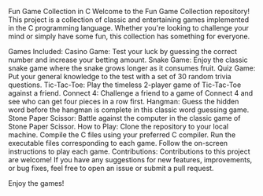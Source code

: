 Fun Game Collection in C
Welcome to the Fun Game Collection repository! This project is a collection of classic and entertaining games implemented in the C programming language. Whether you're looking to challenge your mind or simply have some fun, this collection has something for everyone.

Games Included:
Casino Game: Test your luck by guessing the correct number and increase your betting amount.
Snake Game: Enjoy the classic snake game where the snake grows longer as it consumes fruit.
Quiz Game: Put your general knowledge to the test with a set of 30 random trivia questions.
Tic-Tac-Toe: Play the timeless 2-player game of Tic-Tac-Toe against a friend.
Connect 4: Challenge a friend to a game of Connect 4 and see who can get four pieces in a row first.
Hangman: Guess the hidden word before the hangman is complete in this classic word guessing game.
Stone Paper Scissor: Battle against the computer in the classic game of Stone Paper Scissor.
How to Play:
Clone the repository to your local machine.
Compile the C files using your preferred C compiler.
Run the executable files corresponding to each game.
Follow the on-screen instructions to play each game.
Contributions:
Contributions to this project are welcome! If you have any suggestions for new features, improvements, or bug fixes, feel free to open an issue or submit a pull request.

Enjoy the games!

